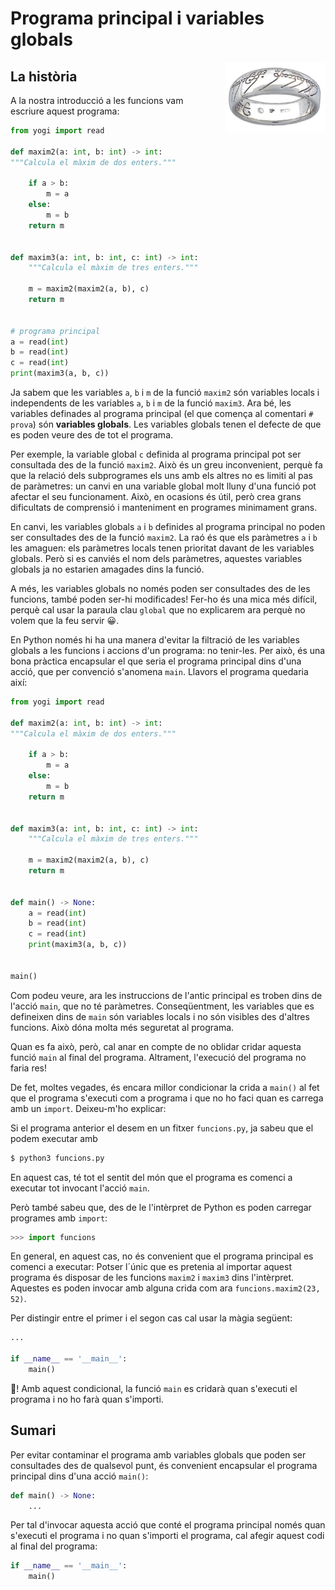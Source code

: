 # Programa principal i variables globals


<img src='./main.png' style='height: 8em; float: right; margin: 0 0 1em 1em;'/>


## La història

A la nostra introducció a les funcions vam escriure aquest programa:


```python
from yogi import read

def maxim2(a: int, b: int) -> int:
"""Calcula el màxim de dos enters."""

    if a > b:
        m = a 
    else:
        m = b
    return m


def maxim3(a: int, b: int, c: int) -> int:
    """Calcula el màxim de tres enters."""

    m = maxim2(maxim2(a, b), c)
    return m


# programa principal
a = read(int)
b = read(int)
c = read(int)
print(maxim3(a, b, c))
```

Ja sabem que les variables `a`, `b` i `m` de la funció `maxim2` són variables locals i independents de les variables `a`, `b` i `m` de la funció `maxim3`. Ara bé, les variables definades al programa principal (el que comença al comentari `# prova`) són **variables globals**. Les variables globals tenen el defecte de que es poden veure des de tot el programa.

Per exemple, la variable global `c` definida al programa principal pot ser consultada des de la funció `maxim2`. Això és un greu inconvenient, perquè fa que la relació dels subprogrames els uns amb els altres no es limiti al pas de paràmetres: un canvi en una variable global molt lluny d'una funció pot afectar el seu funcionament. Això, en ocasions és útil, però crea grans dificultats de comprensió i manteniment en programes minimament grans.

En canvi, les variables globals `a` i `b` definides al programa principal no poden ser consultades des de la funció `maxim2`. La raó és que els paràmetres `a` i `b` les amaguen: els paràmetres locals tenen prioritat davant de les variables globals. Però si es canviés el nom dels paràmetres, aquestes variables globals ja no estarien amagades dins la funció.

A més, les variables globals no només poden ser consultades des de les funcions, també poden ser-hi modificades! Fer-ho és una mica més difícil, perquè cal usar la paraula clau `global` que no explicarem ara perquè no volem que la feu servir 😀.

En Python només hi ha una manera d'evitar la filtració de les variables globals a les funcions i accions d'un programa: no tenir-les. Per això, és una bona pràctica encapsular el que seria el programa principal dins d'una acció, que per convenció s'anomena `main`. Llavors el programa quedaria així:

```python
from yogi import read

def maxim2(a: int, b: int) -> int:
"""Calcula el màxim de dos enters."""

    if a > b:
        m = a 
    else:
        m = b
    return m


def maxim3(a: int, b: int, c: int) -> int:
    """Calcula el màxim de tres enters."""

    m = maxim2(maxim2(a, b), c)
    return m


def main() -> None:
    a = read(int)
    b = read(int)
    c = read(int)
    print(maxim3(a, b, c))


main()
```

Com podeu veure, ara les instruccions de l'antic principal es troben dins de l'acció `main`, que no té paràmetres. Conseqüentment, les variables que es defineixen dins de `main` són variables locals i no són visibles des d'altres funcions. Això dóna molta més seguretat al programa.

Quan es fa això, però, cal anar en compte de no oblidar cridar aquesta funció `main` al final del programa. Altrament, l'execució del programa no faria res!

De fet, moltes vegades, és encara millor condicionar la crida a `main()` al fet que el programa s'executi com a programa i que no ho faci quan es carrega amb un `import`. Deixeu-m'ho explicar:

Si el programa anterior el desem en un fitxer `funcions.py`, ja sabeu que el podem executar amb 

```bash
$ python3 funcions.py
```

En aquest cas, té tot el sentit del món que el programa es comenci a executar tot invocant l'acció `main`.

Però també sabeu que, des de le l'intèrpret de Python es poden carregar programes amb `import`:

```python
>>> import funcions
```

En general, en aquest cas, no és convenient que el programa principal es comenci a executar: Potser l´únic que es pretenia al importar aquest programa és disposar de les funcions `maxim2` i `maxim3` dins l'intèrpret. Aquestes es poden invocar amb alguna crida com ara `funcions.maxim2(23, 52)`.

Per distingir entre el primer i el segon cas cal usar la màgia següent:

```python
...

if __name__ == '__main__':
    main()
```

🤣! Amb aquest condicional, la funció `main` es cridarà quan s'executi el programa i no ho farà quan s'importi.


## Sumari

Per evitar contaminar el programa amb variables globals que poden ser consultades des de qualsevol punt, és convenient encapsular el programa principal dins d'una acció `main()`:

```python
def main() -> None:
    ...
```


Per tal d'invocar aquesta acció que conté el programa principal només quan s'executi el programa i no quan s'importi el programa, cal afegir aquest codi al final del programa:

```python
if __name__ == '__main__':
    main()
```


<Autors autors="jpetit"/> 

